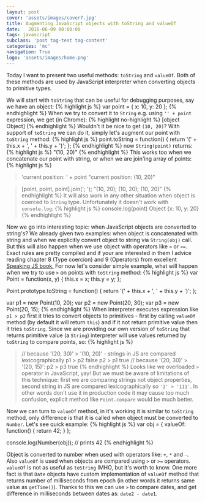 ```yaml
---
layout: post
cover: 'assets/images/cover7.jpg'
title: Augmenting JavaScript objects with toString and valueOf
date:   2016-06-09 00:00:00
tags: javascript
subclass: 'post tag-test tag-content'
categories: 'mc'
navigation: True
logo: 'assets/images/home.png'
---
```


Today I want to present two useful methods: `toString` and `valueOf`. Both of these methods are 
used by JavaScript interpreter when converting objects to primitive types.

We will start with `toString` that can be useful for debugging purposes, say we have an object:
{% highlight js %}
var point = {
  x: 10,
  y: 20
};
{% endhighlight %}
When we try to convert it to `String` e.g. using `'' + point` expression, we get (in Chrome):
{% highlight no-highlight %}
[object Object]
{% endhighlight %}
Wouldn't it be nice to get `(10, 20)`? With support of `toString` we can do it, simply
let's augment our point with `toString` method:
{% highlight js %}
point.toString = function() {
    return '(' + this.x + ', ' + this.y + ')';
};
{% endhighlight %}
now `String(point)` returns:
{% highlight js %}
"(10, 20)"
{% endhighlight %}
This works too when we concatenate our point with string, or when we are join'ing array of points:
{% highlight js %}
> 'current position: ' + point
"current position: (10, 20)"

> [point, point, point].join('; ');
"(10, 20); (10, 20); (10, 20)"
{% endhighlight %}
It will also work in any other situation when object is coerced to `String` type. Unfortunately
it doesn't work with `console.log`:
{% highlight js %}
> console.log(point)
Object {x: 10, y: 20}
{% endhighlight %}

Now we go into interesting topic: when JavaScript objects are converted to string's?
We already given two examples: when object is concatenated with string and when we explicitly
convert object to string via `String(obj)` call.
But this will also happen when we use object with operators like `>` or `>=`. 
Exact rules are pretty compiled and
if your are interested in them I advice reading chapter 8 (Type coercion) and 9 (Operators) from excellent 
[Speaking JS book.](http://speakingjs.com/es5/ch08.html)
For now let's consider simple example, what will happen when we try to use `>` on
points with `toString` method:
{% highlight js %}
var Point = function(x, y) {
    this.x = x;
    this.y = y;
};

Point.prototype.toString = function() {
    return '(' + this.x + ', ' + this.y + ')';
};

var p1 = new Point(10, 20);
var p2 = new Point(20, 30);
var p3 = new Point(20, 15);
{% endhighlight %}
When interpreter executes expression like `p1 > p2` first it tries to convert objects to
primitives - first by calling `valueOf` method (by default it will return `this`) and if 
it not return primitive value then it tries `toString`. Since we are providing our own
version of `toString` that returns primitive value (a `String`) interpreter will use values returned
by `toString` to compare points, so:
{% highlight js %}
> // because '(20, 30)' > '(10, 20)'  - strings in JS are compared lexicographically
> p1 > p2
false
> p2 > p1
true
> // because '(20, 30)' > '(20, 15)':
> p2 > p3
true
{% endhighlight %}
Looks like we overloaded `>` operator in JavaScript, yay! But we must be aware of limitations of
this technique: first we are comparing strings not object properties, second string in JS are compared
lexicographically so `'2' > '111'`. In other words don't use it in production code it may cause
too much confusion, explicit method like
`Point.compare` would be much better.

Now we can turn to `valueOf` method, in it's working it is similar to `toString` method, only difference
is that it is called when object must be converted to `Number`.
Let's see quick example:
{% highlight js %}
var obj = {
    valueOf: function() {
        return 42;
    }
};

console.log(Number(obj)); // prints 42
{% endhighlight %}

Object is converted to number when used with operators like: `+`, `*` and `-`. Also `valueOf` is used
when objects are compared using `>` or `>=` operators. `valueOf` is not as useful as `toString` IMHO,
but it's worth to know. One more fact is that `Date` objects have custom implementation of `valueOf` method
that returns number of milliseconds from epoch (in other words it returns same value as `getTime()`). Thanks
to this we can use `>` to compare dates, and get difference in milliseconds between dates as: `date2 - date1`.


